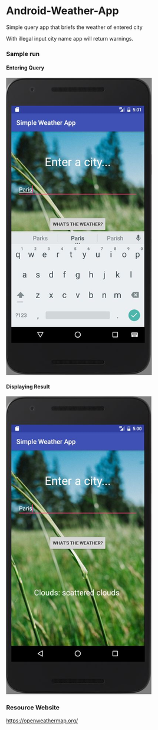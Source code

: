 # Android-Weather-App
Simple query app that briefs the weather of entered city

With illegal input city name app will return warnings.

### Sample run
#### Entering Query
![Entering query](weatherappsearching.JPG?raw=true "Entering Query")

#### Displaying Result
![Displaying result](weatherappresult.JPG?raw=true "Displaying Result")

### Resource Website
https://openweathermap.org/
